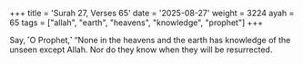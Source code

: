 +++
title = 'Surah 27, Verses 65'
date = '2025-08-27'
weight = 3224
ayah = 65
tags = ["allah", "earth", "heavens", "knowledge", "prophet"]
+++

Say, ˹O Prophet,˺ “None in the heavens and the earth has knowledge of the unseen except Allah. Nor do they know when they will be resurrected.
